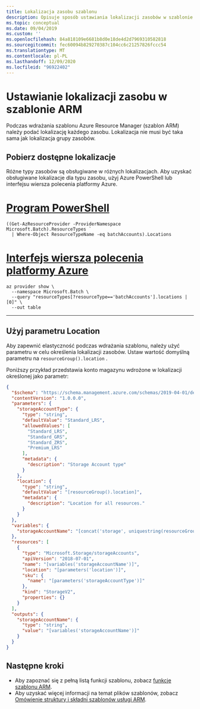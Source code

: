 ```yaml
---
title: Lokalizacja zasobu szablonu
description: Opisuje sposób ustawiania lokalizacji zasobów w szablonie Azure Resource Manager (szablon ARM).
ms.topic: conceptual
ms.date: 09/04/2019
ms.custom: ''
ms.openlocfilehash: 84a818109e6681b8d0e18de4d2d7969310582818
ms.sourcegitcommit: fec60094b829270387c104cc6c21257826fccc54
ms.translationtype: MT
ms.contentlocale: pl-PL
ms.lasthandoff: 12/09/2020
ms.locfileid: "96922402"
---
```

# <a name="set-resource-location-in-arm-template"></a>Ustawianie lokalizacji zasobu w szablonie ARM

Podczas wdrażania szablonu Azure Resource Manager (szablon ARM) należy podać lokalizację każdego zasobu. Lokalizacja nie musi być taka sama jak lokalizacja grupy zasobów.

## <a name="get-available-locations"></a>Pobierz dostępne lokalizacje

Różne typy zasobów są obsługiwane w różnych lokalizacjach. Aby uzyskać obsługiwane lokalizacje dla typu zasobu, użyj Azure PowerShell lub interfejsu wiersza polecenia platformy Azure.

# <a name="powershell"></a>[Program PowerShell](#tab/azure-powershell)

```azurepowershell-interactive
((Get-AzResourceProvider -ProviderNamespace Microsoft.Batch).ResourceTypes `
  | Where-Object ResourceTypeName -eq batchAccounts).Locations
```

# <a name="azure-cli"></a>[Interfejs wiersza polecenia platformy Azure](#tab/azure-cli)

```azurecli-interactive
az provider show \
  --namespace Microsoft.Batch \
  --query "resourceTypes[?resourceType=='batchAccounts'].locations | [0]" \
  --out table
```

---

## <a name="use-location-parameter"></a>Użyj parametru Location

Aby zapewnić elastyczność podczas wdrażania szablonu, należy użyć parametru w celu określenia lokalizacji zasobów. Ustaw wartość domyślną parametru na `resourceGroup().location` .

Poniższy przykład przedstawia konto magazynu wdrożone w lokalizacji określonej jako parametr:

```json
{
  "$schema": "https://schema.management.azure.com/schemas/2019-04-01/deploymentTemplate.json#",
  "contentVersion": "1.0.0.0",
  "parameters": {
    "storageAccountType": {
      "type": "string",
      "defaultValue": "Standard_LRS",
      "allowedValues": [
        "Standard_LRS",
        "Standard_GRS",
        "Standard_ZRS",
        "Premium_LRS"
      ],
      "metadata": {
        "description": "Storage Account type"
      }
    },
    "location": {
      "type": "string",
      "defaultValue": "[resourceGroup().location]",
      "metadata": {
        "description": "Location for all resources."
      }
    }
  },
  "variables": {
    "storageAccountName": "[concat('storage', uniquestring(resourceGroup().id))]"
  },
  "resources": [
    {
      "type": "Microsoft.Storage/storageAccounts",
      "apiVersion": "2018-07-01",
      "name": "[variables('storageAccountName')]",
      "location": "[parameters('location')]",
      "sku": {
        "name": "[parameters('storageAccountType')]"
      },
      "kind": "StorageV2",
      "properties": {}
    }
  ],
  "outputs": {
    "storageAccountName": {
      "type": "string",
      "value": "[variables('storageAccountName')]"
    }
  }
}
```

## <a name="next-steps"></a>Następne kroki

* Aby zapoznać się z pełną listą funkcji szablonu, zobacz [funkcje szablonu ARM](template-functions.md).
* Aby uzyskać więcej informacji na temat plików szablonów, zobacz [Omówienie struktury i składni szablonów usługi ARM](template-syntax.md).
